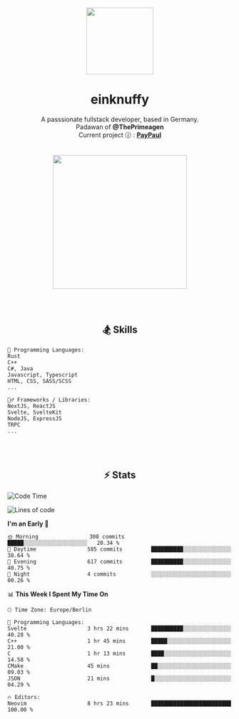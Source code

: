 <p align="center">
   <br />
   <a href="https://github.com/einKnuffy" target="_blank"><img width="150px" src="https://avatars.githubusercontent.com/u/66639485?s=400&u=fc9b6f7cbddb6dfbb93dc63483f7fc7aee75ac2e&v=4" /></a>
   <h1 align="center"><b>einknuffy</b></h1>
   <p align="center">A passsionate fullstack developer, based in Germany. <br/>
   Padawan of <b>@ThePrimeagen</b> <br/>
   Current project 🕜 : <b><a href="https://github.com/einKnuffy/paypaul">PayPaul</a></b><br/><br/>
      
   <p align="center">
      <img src="https://lanyard.cnrad.dev/api/675737917200662539" alt="" width="300px" /></p>
   </p>
</p>

<br/><br/>

<p align="center">
     <h2 align="center"><b>🏂 Skills</b></h2>
      <p align="center">
<!-- <p align="center"><b>That's it. Thanks for reading my profile 🤓</b></p>
<p align="center">
<img align="center" width="150px" src="https://i.kym-cdn.com/entries/icons/facebook/000/016/546/hidethepainharold.jpg" /></p><br/><br/> -->

```text
💬 Programming Languages:
Rust
C++
C#, Java
Javascript, Typescript
HTML, CSS, SASS/SCSS
...

🤹‍♂️ Frameworks / Libraries:
NextJS, ReactJS
Svelte, SvelteKit
NodeJS, ExpressJS
TRPC
...
```
</p>
</p>

<br/><br/>

<p align="center">
    <h2 align="center"><b>⚡ Stats</b></h2>
    <p align="center">

<!--START_SECTION:waka-->
![Code Time](http://img.shields.io/badge/Code%20Time-207%20hrs%2022%20mins-blue)

![Lines of code](https://img.shields.io/badge/From%20Hello%20World%20I%27ve%20Written-9.3%20million%20lines%20of%20code-blue)

**I'm an Early 🐤** 

```text
🌞 Morning                308 commits         █████░░░░░░░░░░░░░░░░░░░░   20.34 % 
🌆 Daytime                585 commits         ██████████░░░░░░░░░░░░░░░   38.64 % 
🌃 Evening                617 commits         ██████████░░░░░░░░░░░░░░░   40.75 % 
🌙 Night                  4 commits           ░░░░░░░░░░░░░░░░░░░░░░░░░   00.26 % 
```


📊 **This Week I Spent My Time On** 

```text
🕑︎ Time Zone: Europe/Berlin

💬 Programming Languages: 
Svelte                   3 hrs 22 mins       ██████████░░░░░░░░░░░░░░░   40.28 % 
C++                      1 hr 45 mins        █████░░░░░░░░░░░░░░░░░░░░   21.00 % 
C                        1 hr 13 mins        ████░░░░░░░░░░░░░░░░░░░░░   14.58 % 
CMake                    45 mins             ██░░░░░░░░░░░░░░░░░░░░░░░   09.03 % 
JSON                     21 mins             █░░░░░░░░░░░░░░░░░░░░░░░░   04.29 % 

🔥 Editors: 
Neovim                   8 hrs 23 mins       █████████████████████████   100.00 % 
```


<!--END_SECTION:waka-->

   </p>
</p>

<br/>
